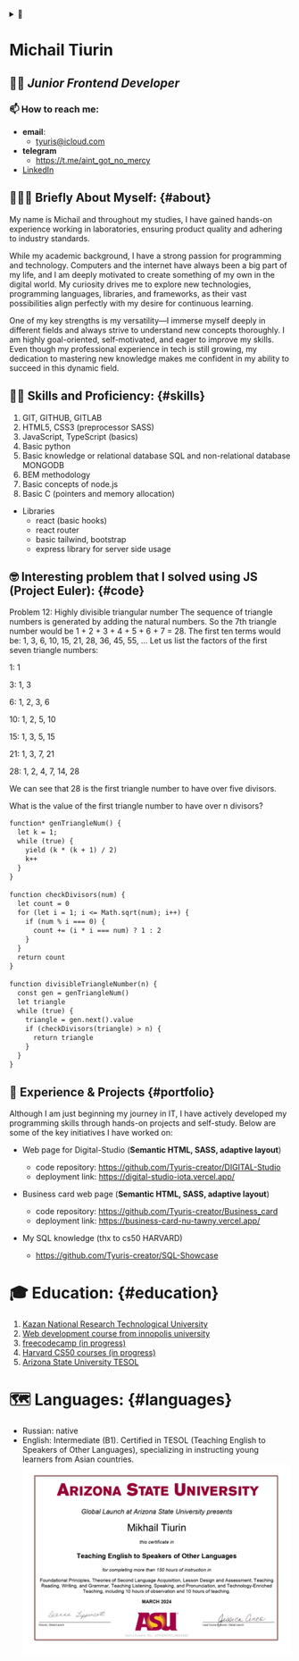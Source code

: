<details>
  <summary>📜</summary>
  <ul>
    <li><a href="#about">Briefly About Myself</a></li>
    <li><a href="#skills">Skills and Proficiency</a></li>
    <li><a href="#portfolio">Experience & Projects</a></li>
    <li><a href="#education">Education</a></li>
    <li><a href="#languages">Languages</a></li>
  </ul>
</details>

# Michail Tiurin
## 🧑‍💻 *Junior Frontend Developer* 
### **📫 How to reach me:**
* **email**:
  + <tyuris@icloud.com>
* **telegram**
  + <https://t.me/aint_got_no_mercy>
* [LinkedIn](https://www.linkedin.com/in/tyuris)

## 🙋🏻‍♂️ Briefly About Myself: {#about}
My name is Michail and throughout my studies, I have gained hands-on experience working in laboratories, ensuring product quality and adhering to industry standards.  

While my academic background, I have a strong passion for programming and technology. Computers and the internet have always been a big part of my life, and I am deeply motivated to create something of my own in the digital world. My curiosity drives me to explore new technologies, programming languages, libraries, and frameworks, as their vast possibilities align perfectly with my desire for continuous learning.  

One of my key strengths is my versatility—I immerse myself deeply in different fields and always strive to understand new concepts thoroughly. I am highly goal-oriented, self-motivated, and eager to improve my skills. Even though my professional experience in tech is still growing, my dedication to mastering new knowledge makes me confident in my ability to succeed in this dynamic field.

##  🤹🏻 Skills and Proficiency: {#skills}
1. GIT, GITHUB, GITLAB
2. HTML5, CSS3 (preprocessor SASS) 
3. JavaScript, TypeScript (basics)
4. Basic python
5. Basic knowledge or relational database SQL and non-relational database MONGODB
6. BEM methodology
7. Basic concepts of node.js
8. Basic C (pointers and memory allocation)
* Libraries
  + react (basic hooks)
  + react router
  + basic tailwind, bootstrap
  + express library for server side usage

## 🤓 Interesting problem that I solved using JS (Project Euler): {#code}
Problem 12: Highly divisible triangular number
The sequence of triangle numbers is generated by adding the natural numbers. So the 7th triangle number would be 1 + 2 + 3 + 4 + 5 + 6 + 7 = 28. The first ten terms would be:
1, 3, 6, 10, 15, 21, 28, 36, 45, 55, ...
Let us list the factors of the first seven triangle numbers:

1: 1

3: 1, 3

6: 1, 2, 3, 6

10: 1, 2, 5, 10

15: 1, 3, 5, 15

21: 1, 3, 7, 21

28: 1, 2, 4, 7, 14, 28

We can see that 28 is the first triangle number to have over five divisors.

What is the value of the first triangle number to have over n divisors?
```
function* genTriangleNum() {
  let k = 1;
  while (true) {
    yield (k * (k + 1) / 2)
    k++
  }
}

function checkDivisors(num) {
  let count = 0
  for (let i = 1; i <= Math.sqrt(num); i++) {
    if (num % i === 0) {
      count += (i * i === num) ? 1 : 2
    }
  }
  return count
}

function divisibleTriangleNumber(n) {
  const gen = genTriangleNum()
  let triangle
  while (true) {
    triangle = gen.next().value
    if (checkDivisors(triangle) > n) {
      return triangle
    }
  }
}
```

## 💼 Experience & Projects {#portfolio}

Although I am just beginning my journey in IT, I have actively developed my programming skills through hands-on projects and self-study. Below are some of the key initiatives I have worked on:

* Web page for Digital-Studio (**Semantic HTML, SASS, adaptive layout**)
  + code repository: <https://github.com/Tyuris-creator/DIGITAL-Studio>
  + deployment link: <https://digital-studio-iota.vercel.app/>
* Business card web page (**Semantic HTML, SASS, adaptive layout**)
  + code repository: <https://github.com/Tyuris-creator/Business_card>
  + deployment link: <https://business-card-nu-tawny.vercel.app/>

* My SQL knowledge (thx to cs50 HARVARD)
  + <https://github.com/Tyuris-creator/SQL-Showcase>

# 🎓 Education: {#education}

1. [Kazan National Research Technological University](https://www.kstu.ru/knrtu/index_en.jsp)
2. [Web development course from innopolis university](https://innopolis.university/en/)
3. [freecodecamp (in progress)](https://www.freecodecamp.org/)
4. [Harvard CS50 courses (in progress)](https://cs50.harvard.edu/x/2025/)
5. [Arizona State University TESOL](https://www.coursera.org/account/accomplishments/professional-cert/DZ43YS2SRXWK?utm_source=ln&utm_medium=certificate&utm_content=cert_image&utm_campaign=sharing_cta&utm_product=prof)

# 🗺️ Languages: {#languages}
* Russian: native
* English: Intermediate (B1). Certified in TESOL (Teaching English to Speakers of Other Languages), specializing in instructing young learners from Asian countries.
![сертификат](certificate.jpg)




